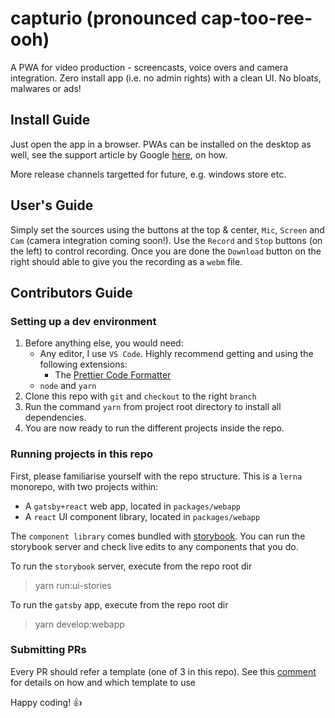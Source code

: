 # capturio (pronounced cap-too-ree-ooh)

A PWA for video production - screencasts, voice overs and camera integration. Zero install app (i.e. no admin rights) with a clean UI. No bloats, malwares or ads!

## Install Guide

Just open the app in a browser. PWAs can be installed on the desktop as well, see the support article by Google [here](https://support.google.com/chrome/answer/9658361), on how.

More release channels targetted for future, e.g. windows store etc.

## User's Guide

Simply set the sources using the buttons at the top & center, `Mic`, `Screen` and `Cam` (camera integration coming soon!). Use the `Record` and `Stop` buttons (on the left) to control recording. Once you are done the `Download` button on the right should able to give you the recording as a `webm` file.

## Contributors Guide

### Setting up a dev environment

1. Before anything else, you would need:
   - Any editor, I use `VS Code`. Highly recommend getting and using the following extensions:
     - The [Prettier Code Formatter](https://marketplace.visualstudio.com/items?itemName=esbenp.prettier-vscode)
   - `node` and `yarn`
2. Clone this repo with `git` and `checkout` to the right `branch`
3. Run the command `yarn` from project root directory to install all dependencies.
4. You are now ready to run the different projects inside the repo.

### Running projects in this repo

First, please familiarise yourself with the repo structure. This is a `lerna` monorepo, with two projects within:

- A `gatsby+react` web app, located in `packages/webapp`
- A `react` UI component library, located in `packages/webapp`

The `component library` comes bundled with [storybook](https://storybook.js.org/). You can run the storybook server and check live edits to any components that you do.

To run the `storybook` server, execute from the repo root dir

> yarn run:ui-stories

To run the `gatsby` app, execute from the repo root dir

> yarn develop:webapp

### Submitting PRs

Every PR should refer a template (one of 3 in this repo). See this [comment](https://github.com/soumik-mukherjee/capturio/pull/12#issue-403828412) for details on how and which template to use

Happy coding! :+1:
